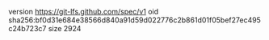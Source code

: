version https://git-lfs.github.com/spec/v1
oid sha256:bf0d31e684e38566d840a91d59d022776c2b861d01f05bef27ec495c24b723c7
size 2924
